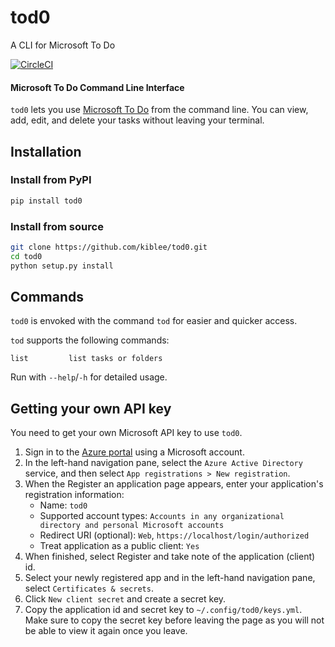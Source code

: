 tod0
====

A CLI for Microsoft To Do

[![CircleCI](https://circleci.com/gh/kiblee/tod0.svg?style=svg&circle-token=7c223e0b25b7428107e841926315e74478cacb55)](https://circleci.com/gh/kiblee/tod0)


#### Microsoft To Do Command Line Interface

`tod0` lets you use [Microsoft To Do](https://todo.microsoft.com/) from the command line. 
You can view, add, edit, and delete your tasks without leaving your terminal. 


Installation
------------

### Install from PyPI

```sh
pip install tod0
```

### Install from source

```sh
git clone https://github.com/kiblee/tod0.git
cd tod0
python setup.py install
```

Commands
--------
`tod0` is envoked with the command `tod` for easier and quicker access.

`tod` supports the following commands:

    list         list tasks or folders
 
Run with `--help`/`-h` for detailed usage.


Getting your own API key
------------------------

You need to get your own Microsoft API key to use `tod0`. 
  1. Sign in to the [Azure portal](https://portal.azure.com/) using a Microsoft account.
  2. In the left-hand navigation pane, select the `Azure Active Directory` service, and then select `App registrations > New registration`.
  3. When the Register an application page appears, enter your application's registration information:
     - Name: `tod0`
     - Supported account types: `Accounts in any organizational directory and personal Microsoft accounts`
     - Redirect URI (optional): `Web`, `https://localhost/login/authorized`
     - Treat application as a public client: `Yes`
  4. When finished, select Register and take note of the application (client) id. 
  5. Select your newly registered app and in the left-hand navigation pane, select `Certificates & secrets`.
  6. Click `New client secret` and create a secret key.
  7. Copy the application id and secret key to `~/.config/tod0/keys.yml`. Make sure to copy the secret key before leaving the page as you will not be able to view it again once you leave.
  
